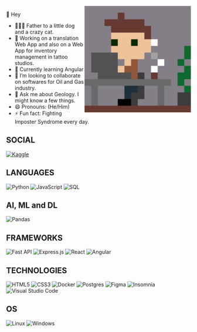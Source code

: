 <!-- ![](https://github.com/SkiereszDiego/SkiereszDiego/blob/main/firstpixelart.gif) -->

 <img src="https://github.com/SkiereszDiego/SkiereszDiego/blob/main/firstpixelart.gif"  height="290px" align="right" />
 

👋 Hey
- 👨‍👩‍👦 Father to a little dog and a crazy cat.
- 🔭 Working on a translation Web App and also on a Web App for inventory management in tattoo studios.
- 🌱 Currently learning Angular
- 👯 I’m looking to collaborate on softwares for Oil and Gas industry.                   
- 💬 Ask me about Geology. I might know a few things.
- 😄 Pronouns: (He/Him)
- ⚡ Fun fact: Fighting Imposter Syndrome every day.

## SOCIAL

[![Kaggle](https://img.shields.io/badge/LinkedIn-blue?style=for-the-badge&logo=linkedin)](www.linkedin.com/in/skiereszdiego)

## LANGUAGES

![Python](https://img.shields.io/badge/python-black?style=for-the-badge&logo=python)
![JavaScript](https://img.shields.io/badge/javascript-black?style=for-the-badge&logo=javascript)
![SQL](https://img.shields.io/badge/sql-black?style=for-the-badge&logo=mysql)

## AI, ML and DL

![Pandas](https://img.shields.io/badge/pandas-black?style=for-the-badge&logo=pandas)

## FRAMEWORKS

![Fast API](https://img.shields.io/badge/FastAPI-black?style=for-the-badge&logo=FastAPI&logoColor=white)
![Express.js](https://img.shields.io/badge/Express.js-black?style=for-the-badge&logo=Express)
![React](https://img.shields.io/badge/react-black?style=for-the-badge&logo=react)
![Angular](https://img.shields.io/badge/Angular-black?style=for-the-badge&logo=angular&logoColor=white)

## TECHNOLOGIES

![HTML5](https://img.shields.io/badge/html5-black?style=for-the-badge&logo=html5)
![CSS3](https://img.shields.io/badge/css3-black?style=for-the-badge&logo=css3)
![Docker](https://img.shields.io/badge/docker-black?style=for-the-badge&logo=docker)
![Postgres](https://img.shields.io/badge/postgres-black?style=for-the-badge&logo=postgresql&logoColor=white)
![Figma](https://img.shields.io/badge/figma-black.svg?style=for-the-badge&logo=figma&logoColor=white)
![Insomnia](https://img.shields.io/badge/Insomnia-black?style=for-the-badge&logo=insomnia&logoColor=5849BE)
![Visual Studio Code](https://img.shields.io/badge/Visual%20Studio%20Code-black.svg?style=for-the-badge&logo=visual-studio-code&logoColor=white)

## OS

![Linux](https://img.shields.io/badge/linux-black?style=for-the-badge&logo=Linux)
![Windows](https://img.shields.io/badge/Windows-black?style=for-the-badge&logo=Windows)
